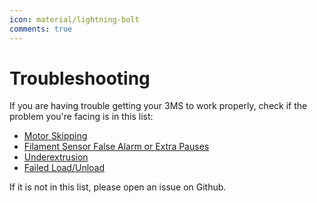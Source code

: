```yaml
---
icon: material/lightning-bolt
comments: true
---
```


# Troubleshooting

If you are having trouble getting your 3MS to work properly, check if the problem you're facing is in this list:

- [Motor Skipping](skipping.md)
- [Filament Sensor False Alarm or Extra Pauses](falsealarm.md)
- [Underextrusion](underextrusion.md)
- [Failed Load/Unload](failedloadunload.md)

If it is not in this list, please open an issue on Github.
